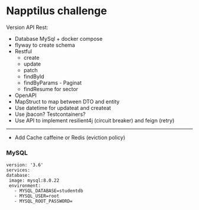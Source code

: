 # Napptilus challenge

Version API Rest:
- Database MySql + docker compose
- flyway to create schema
- Restful
  - create
  - update
  - patch
  - findById
  - findByParams - Paginat
  - findResume for sector
- OpenAPI
- MapStruct to map between DTO and entity
- Use datetime for updateat and createat  
- Use jbacon? Testcontainers?
- Use API to implement resilient4j (circuit breaker) and feign (retry)
---
- Add Cache caffeine or Redis (eviction policy)

### MySQL
```
version: '3.6'
services:
database:
 image: mysql:8.0.22
 environment:
   - MYSQL_DATABASE=studentdb
   - MYSQL_USER=root
   - MYSQL_ROOT_PASSWORD=
```   